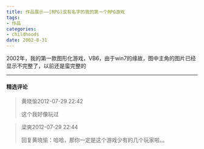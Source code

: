 ```yaml
---
title: 作品展示——[RPG]没有名字的我的第一个RPG游戏
tags:
- 作品
categories:
- childhoods
date: 2002-8-31
---
```


2002年，我的第一款图形化游戏，VB6，由于win7的缘故，图中主角的图片已经显示不完整了，以前还是蛮完整的

---
#### 精选评论

> 黄晓愉2012-07-29 22:42
>
>  这个我好像玩过

> 梁爽2012-07-29 22:44
>
> 回复黄晓愉：哈哈，那你一定是这个游戏少有的几个玩家啦。。
